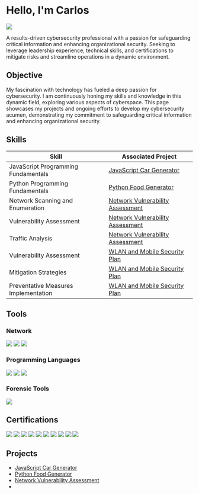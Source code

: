 # Hello, I'm Carlos 
<a href="https://www.linkedin.com/in/carlosmeyreles/"><img src="https://img.shields.io/badge/-LinkedIn-0072b1?&style=for-the-badge&logo=linkedin&logoColor=white" /></a>



A results-driven cybersecurity professional with a passion for safeguarding critical information and enhancing organizational security. Seeking to leverage leadership experience, technical skills, and certifications to mitigate risks and streamline operations in a dynamic environment.


## Objective


My fascination with technology has fueled a deep passion for cybersecurity. I am continuously honing my skills and knowledge in this dynamic field, exploring various aspects of cyberspace. This page showcases my projects and ongoing efforts to develop my cybersecurity acumen, demonstrating my commitment to safeguarding critical information and enhancing organizational security.

## Skills

| Skill                                         | Associated Project         |
|-----------------------------------------------|----------------------------|
| JavaScript Programming Fundamentals           | <a href="https://github.com/CarlosMeyreles/Car-Generator-using-JavaScript/tree/main"> JavaScript Car Generator 
| Python Programming Fundamentals  | <a href="https://github.com/CarlosMeyreles/Food-Generator-using-Python/tree/main"> Python Food Generator|
| Network Scanning and Enumeration         |   <a href="https://github.com/CarlosMeyreles/Network-Vulnerability-Assessment/tree/main"> Network Vulnerability Assessment|
| Vulnerability Assessment      | <a href="https://github.com/CarlosMeyreles/Network-Vulnerability-Assessment/tree/main"> Network Vulnerability Assessment|
| Traffic Analysis                 | <a href="https://github.com/CarlosMeyreles/Network-Vulnerability-Assessment/tree/main"> Network Vulnerability Assessment|
| Vulnerability Assessment                 | <a href="https://github.com/CarlosMeyreles/WLAN-and-Mobile-Security-Plan/tree/main"> WLAN and Mobile Security Plan|
| Mitigation Strategies                 | <a href="https://github.com/CarlosMeyreles/WLAN-and-Mobile-Security-Plan/tree/main"> WLAN and Mobile Security Plan|
| Preventative Measures Implementation                 | <a href="https://github.com/CarlosMeyreles/WLAN-and-Mobile-Security-Plan/tree/main"> WLAN and Mobile Security Plan|


## Tools

### Network
<div>
     <img src="https://img.shields.io/badge/-Nmap-6A5ACD?&style=for-the-badge&logo=Nmap&logoColor=white" />
     <img src="https://img.shields.io/badge/-Wireshark-1E90FF?&style=for-the-badge&logo=Wireshark&logoColor=white" />
     <img src="https://img.shields.io/badge/-IDS/IPS-556B2F?&style=for-the-badge&logo=shield&logoColor=white" />

</div>

### Programming Languages
<div>
   <img src="https://img.shields.io/badge/-Python-3776AB?&style=for-the-badge&logo=Python&logoColor=white" />
        <img src="https://img.shields.io/badge/-JavaScript-F7DF1E?&style=for-the-badge&logo=JavaScript&logoColor=white" />
        <img src="https://img.shields.io/badge/-SQL-4479A1?&style=for-the-badge&logo=SQLite&logoColor=white" />
</div>

### Forensic Tools
<div>
    <img src="https://img.shields.io/badge/-Autopsy-8A2BE2?&style=for-the-badge&logo=Autopsy&logoColor=white" />
</div>

## Certifications

<div>
    <img src="https://img.shields.io/badge/-CSIS-8A2BE2?&style=for-the-badge&logo=CompTIA&logoColor=white" />
    <img src="https://img.shields.io/badge/-CIOS-8B0000?&style=for-the-badge&logo=CompTIA&logoColor=white" />
    <img src="https://img.shields.io/badge/-CSAP-FF4500?&style=for-the-badge&logo=CompTIA&logoColor=white" />
    <img src="https://img.shields.io/badge/-SSCP-4682B4?&style=for-the-badge&logo=ISC2&logoColor=white" />
    <img src="https://img.shields.io/badge/-CySA%2B-32CD32?&style=for-the-badge&logo=CompTIA&logoColor=white" />
    <img src="https://img.shields.io/badge/-Security%2B-FF0000?&style=for-the-badge&logo=CompTIA&logoColor=white" />
    <img src="https://img.shields.io/badge/-Network%2B-007ACC?&style=for-the-badge&logo=CompTIA&logoColor=white" />
    <img src="https://img.shields.io/badge/-A%2B-4D4D4D?&style=for-the-badge&logo=CompTIA&logoColor=white" />
    <img src="https://img.shields.io/badge/-ITIL%20v4-FFD700?&style=for-the-badge&logo=PeopleCert&logoColor=white" />
    <img src="https://img.shields.io/badge/-Linux%20Essentials-FFA500?&style=for-the-badge&logo=Linux&logoColor=white" />
</div>


## Projects
- <a href="https://github.com/CarlosMeyreles/Car-Generator-using-JavaScript/tree/main"> JavaScript Car Generator
- <a href="https://github.com/CarlosMeyreles/Food-Generator-using-Python/tree/main"> Python Food Generator
- <a href="https://github.com/CarlosMeyreles/Network-Vulnerability-Assessment/tree/main"> Network Vulnerability Assessment
- <a href="https://github.com/CarlosMeyreles/WLAN-and-Mobile-Security-Plan/tree/main">
